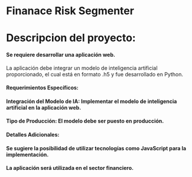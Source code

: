 # Finanace Risk Segmenter

# Descripcion del proyecto:
#### Se requiere desarrollar una aplicación web.
La aplicación debe integrar un modelo de inteligencia artificial proporcionado, el cual está en formato .h5 y fue desarrollado en Python.

#### Requerimientos Específicos:
#### Integración del Modelo de IA: Implementar el modelo de inteligencia artificial en la aplicación web.
#### Tipo de Producción: El modelo debe ser puesto en producción.
#### Detalles Adicionales:
#### Se sugiere la posibilidad de utilizar tecnologías como JavaScript para la implementación.
#### La aplicación será utilizada en el sector financiero.
